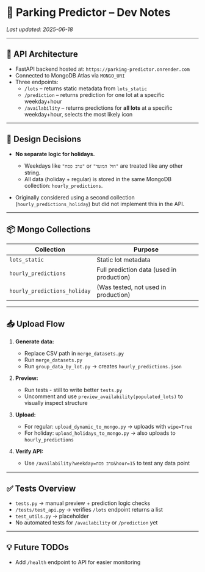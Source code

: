 # 🧠 Parking Predictor – Dev Notes

_Last updated: 2025-06-18_

---

## 🔧 API Architecture

- FastAPI backend hosted at: `https://parking-predictor.onrender.com`
- Connected to MongoDB Atlas via `MONGO_URI`
- Three endpoints:
  - `/lots` – returns static metadata from `lots_static`
  - `/prediction` – returns prediction for one lot at a specific weekday+hour
  - `/availability` – returns predictions for **all lots** at a specific weekday+hour, selects the most likely icon

---

## 🧠 Design Decisions

- **No separate logic for holidays.**
  - Weekdays like `"ערב פסח"` or `"חול המועד"` are treated like any other string.
  - All data (holiday + regular) is stored in the same MongoDB collection: `hourly_predictions`.

- Originally considered using a second collection (`hourly_predictions_holiday`) but did not implement this in the API.

---

## 📦 Mongo Collections

| Collection              | Purpose                     |
|-------------------------|-----------------------------|
| `lots_static`           | Static lot metadata         |
| `hourly_predictions`    | Full prediction data (used in production) |
| `hourly_predictions_holiday` | (Was tested, not used in production) |

---

## 📥 Upload Flow

1. **Generate data:**
   - Replace CSV path in `merge_datasets.py`
   - Run `merge_datasets.py`
   - Run `group_data_by_lot.py` → creates `hourly_predictions.json`

2. **Preview:**
   - Run tests - still to write better `tests.py`
   - Uncomment and use `preview_availability(populated_lots)` to visually inspect structure

3. **Upload:**
   - For regular: `upload_dynamic_to_mongo.py` → uploads with `wipe=True`
   - For holiday: `upload_holidays_to_mongo.py` → also uploads to `hourly_predictions`

4. **Verify API:**
   - Use `/availability?weekday=ערב פסח&hour=15` to test any data point

---

## ✅ Tests Overview

- `tests.py` → manual preview + prediction logic checks
- `/tests/test_api.py` → verifies `/lots` endpoint returns a list
- `test_utils.py` → placeholder
- No automated tests for `/availability` or `/prediction` yet

---

## 💡 Future TODOs
- Add `/health` endpoint to API for easier monitoring
